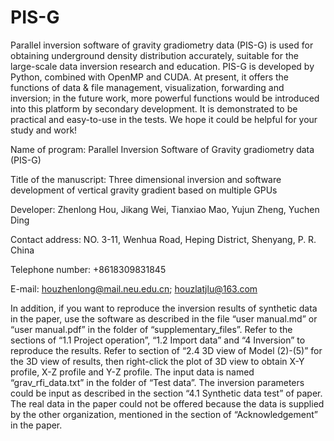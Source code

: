 # PIS-G
Parallel inversion software of gravity gradiometry data (PIS-G) is used for obtaining underground density distribution accurately, suitable for the large-scale data inversion research and education. PIS-G is developed by Python, combined with OpenMP and CUDA. At present, it offers the functions of data & file management, visualization, forwarding and inversion; in the future work, more powerful functions would be introduced into this platform by secondary development. It is demonstrated to be practical and easy-to-use in the tests. We hope it could be helpful for your study and work!

Name of program: Parallel Inversion Software of Gravity gradiometry data (PIS-G)

Title of the manuscript: Three dimensional inversion and software development of vertical gravity gradient based on multiple GPUs

Developer: Zhenlong Hou, Jikang Wei, Tianxiao Mao, Yujun Zheng, Yuchen Ding

Contact address: NO. 3-11, Wenhua Road, Heping District, Shenyang, P. R. China


Telephone number: +8618309831845

E-mail: houzhenlong@mail.neu.edu.cn; houzlatjlu@163.com

In addition, if you want to reproduce the inversion results of synthetic data in the paper, use the software as described in the file “user manual.md” or “user manual.pdf” in the folder of “supplementary_files”. Refer to the sections of “1.1 Project operation”, “1.2 Import data” and “4 Inversion” to reproduce the results. Refer to section of “2.4 3D view of Model (2)-(5)” for the 3D view of results, then right-click the plot of 3D view to obtain X-Y profile, X-Z profile and Y-Z profile. The input data is named “grav_rfi_data.txt” in the folder of “Test data”. The inversion parameters could be input as described in the section “4.1 Synthetic data test” of paper. The real data in the paper could not be offered because the data is supplied by the other organization, mentioned in the section of “Acknowledgement” in the paper.
